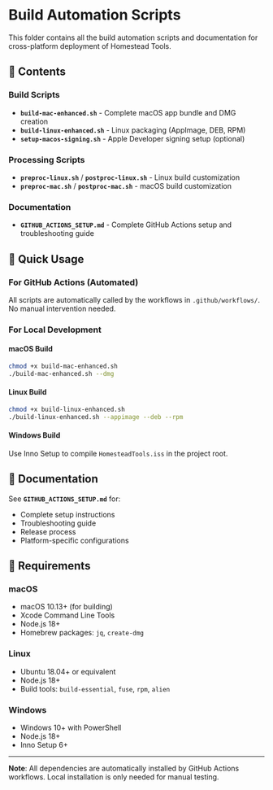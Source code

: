 # Build Automation Scripts

This folder contains all the build automation scripts and documentation for cross-platform deployment of Homestead Tools.

## 📁 Contents

### Build Scripts
- **`build-mac-enhanced.sh`** - Complete macOS app bundle and DMG creation
- **`build-linux-enhanced.sh`** - Linux packaging (AppImage, DEB, RPM)
- **`setup-macos-signing.sh`** - Apple Developer signing setup (optional)

### Processing Scripts
- **`preproc-linux.sh`** / **`postproc-linux.sh`** - Linux build customization
- **`preproc-mac.sh`** / **`postproc-mac.sh`** - macOS build customization

### Documentation
- **`GITHUB_ACTIONS_SETUP.md`** - Complete GitHub Actions setup and troubleshooting guide

## 🚀 Quick Usage

### For GitHub Actions (Automated)
All scripts are automatically called by the workflows in `.github/workflows/`. No manual intervention needed.

### For Local Development

#### macOS Build
```bash
chmod +x build-mac-enhanced.sh
./build-mac-enhanced.sh --dmg
```

#### Linux Build
```bash
chmod +x build-linux-enhanced.sh
./build-linux-enhanced.sh --appimage --deb --rpm
```

#### Windows Build
Use Inno Setup to compile `HomesteadTools.iss` in the project root.

## 📖 Documentation

See **`GITHUB_ACTIONS_SETUP.md`** for:
- Complete setup instructions
- Troubleshooting guide
- Release process
- Platform-specific configurations

## 🔧 Requirements

### macOS
- macOS 10.13+ (for building)
- Xcode Command Line Tools
- Node.js 18+
- Homebrew packages: `jq`, `create-dmg`

### Linux
- Ubuntu 18.04+ or equivalent
- Node.js 18+
- Build tools: `build-essential`, `fuse`, `rpm`, `alien`

### Windows
- Windows 10+ with PowerShell
- Node.js 18+
- Inno Setup 6+

---

**Note**: All dependencies are automatically installed by GitHub Actions workflows. Local installation is only needed for manual testing. 